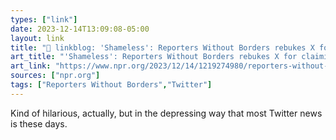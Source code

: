 ```yaml
---
types: ["link"]
date: 2023-12-14T13:09:08-05:00
layout: link
title: "🔗 linkblog: 'Shameless': Reporters Without Borders rebukes X for claiming to support it : NPR'"
art_title: "'Shameless': Reporters Without Borders rebukes X for claiming to support it : NPR"
art_link: "https://www.npr.org/2023/12/14/1219274980/reporters-without-borders-says-x-twitter-does-not-support-it"
sources: ["npr.org"]
tags: ["Reporters Without Borders","Twitter"]
---
```

Kind of hilarious, actually, but in the depressing way that most Twitter news is these days.
